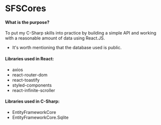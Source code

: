 # SFSCores

#### What is the purpose?
To put my C-Sharp skills into practice by building a simple API and working with a reasonable amount of data using React.JS.
* It's worth mentioning that the database used is public.


#### Libraries used in React:
- axios
- react-router-dom
- react-toastify
- styled-components
- react-infinite-scroller

#### Libraries used in C-Sharp:
- EntityFrameworkCore
- EntityFrameworkCore.Sqlite
